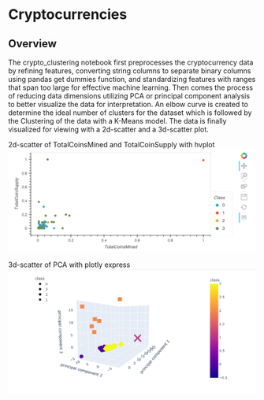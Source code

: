 # Cryptocurrencies

## Overview

The crypto_clustering notebook first preprocesses the cryptocurrency data by refining features, converting string columns to separate binary columns using pandas get dummies function, and standardizing features with ranges that span too large for effective machine learning. Then comes the process of reducing data dimensions utilizing PCA or principal component analysis to better visualize the data for interpretation. An elbow curve is created to determine the ideal number of clusters for the dataset which is followed by the Clustering of the data with a K-Means model. The data is finally visualized for viewing with a 2d-scatter and a 3d-scatter plot.





2d-scatter of TotalCoinsMined and TotalCoinSupply with hvplot 
![alt text](resources/scatter.PNG)


3d-scatter of PCA with plotly express 
![alt text](resources/3d_scatter.PNG)

